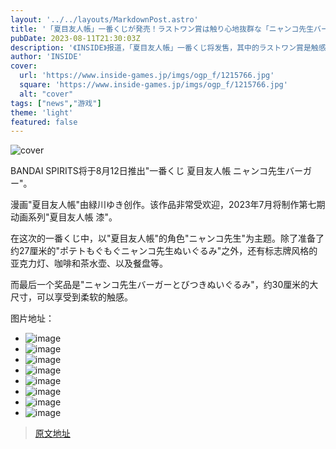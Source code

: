 ```yaml
---
layout: '../../layouts/MarkdownPost.astro'
title: '「夏目友人帳」一番くじが発売！ラストワン賞は触り心地抜群な「ニャンコ先生バーガー飛びつきぬいぐるみ」'
pubDate: 2023-08-11T21:30:03Z
description: '《INSIDE》报道，「夏目友人帳」一番くじ将发售，其中的ラストワン賞是触感极佳的「ニャンコ先生バーガー飞跃抱枕」。'
author: 'INSIDE'
cover:
  url: 'https://www.inside-games.jp/imgs/ogp_f/1215766.jpg'
  square: 'https://www.inside-games.jp/imgs/ogp_f/1215766.jpg'
  alt: "cover"
tags: ["news","游戏"]
theme: 'light'
featured: false
---
```


![cover](https://www.inside-games.jp/imgs/ogp_f/1215766.jpg)

BANDAI SPIRITS将于8月12日推出"一番くじ 夏目友人帳 ニャンコ先生バーガー"。 

漫画"夏目友人帳"由緑川ゆき创作。该作品非常受欢迎，2023年7月将制作第七期动画系列"夏目友人帳 漆"。

在这次的一番くじ中，以"夏目友人帳"的角色"ニャンコ先生"为主题。除了准备了约27厘米的"ポテトもぐもぐニャンコ先生ぬいぐるみ"之外，还有标志牌风格的亚克力灯、咖啡和茶水壶、以及餐盘等。

而最后一个奖品是"ニャンコ先生バーガーとびつきぬいぐるみ"，约30厘米的大尺寸，可以享受到柔软的触感。

图片地址：
- ![image](https://www.inside-games.jp/imgs/zoom/1215766.png)
- ![image](https://www.inside-games.jp/imgs/zoom/1215765.png)
- ![image](https://www.inside-games.jp/imgs/zoom/1215764.png)
- ![image](https://www.inside-games.jp/imgs/zoom/1215767.png)
- ![image](https://www.inside-games.jp/imgs/zoom/1215768.png)
- ![image](https://www.inside-games.jp/imgs/zoom/1215769.png)
- ![image](https://www.inside-games.jp/imgs/zoom/1215770.png)
- ![image](https://www.inside-games.jp/imgs/zoom/1215771.png)

>[原文地址](https://www.inside-games.jp/article/2023/08/12/147794.html)  